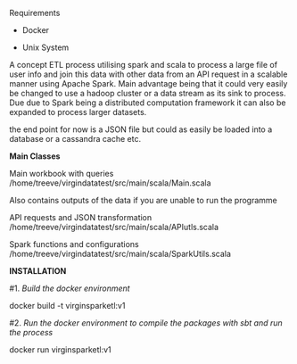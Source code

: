 Requirements

- Docker

- Unix System

A concept ETL process utilising spark and scala to process a large file of user info
and join this data with other data from an API request in a scalable manner using Apache Spark. Main advantage being
that it could very easily be changed to use a hadoop cluster or a data stream as its sink to process. Due
due to Spark being a distributed computation framework it can also be expanded to process larger datasets.

the end point for now is a JSON file but could as easily be loaded into a database or a cassandra cache etc.

**Main Classes**

Main workbook with queries
/home/treeve/virgindatatest/src/main/scala/Main.scala

Also contains outputs of the data if you are unable to run the programme

API requests and JSON transformation
/home/treeve/virgindatatest/src/main/scala/APIutls.scala

Spark functions and configurations
/home/treeve/virgindatatest/src/main/scala/SparkUtils.scala


**INSTALLATION**

#1.  *Build the docker environment*

docker build -t virginsparketl:v1

#2. *Run the docker environment to compile the packages with sbt and run the process*

docker run virginsparketl:v1
